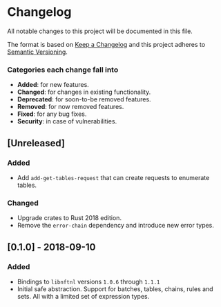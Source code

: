 # Changelog
All notable changes to this project will be documented in this file.

The format is based on [Keep a Changelog](http://keepachangelog.com/en/1.0.0/)
and this project adheres to [Semantic Versioning](http://semver.org/spec/v2.0.0.html).

### Categories each change fall into

* **Added**: for new features.
* **Changed**: for changes in existing functionality.
* **Deprecated**: for soon-to-be removed features.
* **Removed**: for now removed features.
* **Fixed**: for any bug fixes.
* **Security**: in case of vulnerabilities.


## [Unreleased]
### Added
- Add `add-get-tables-request` that can create requests to enumerate tables.

### Changed
- Upgrade crates to Rust 2018 edition.
- Remove the `error-chain` dependency and introduce new error types.


## [0.1.0] - 2018-09-10
### Added
- Bindings to `libnftnl` versions `1.0.6` through `1.1.1`
- Initial safe abstraction. Support for batches, tables, chains, rules and sets.
  All with a limited set of expression types.
